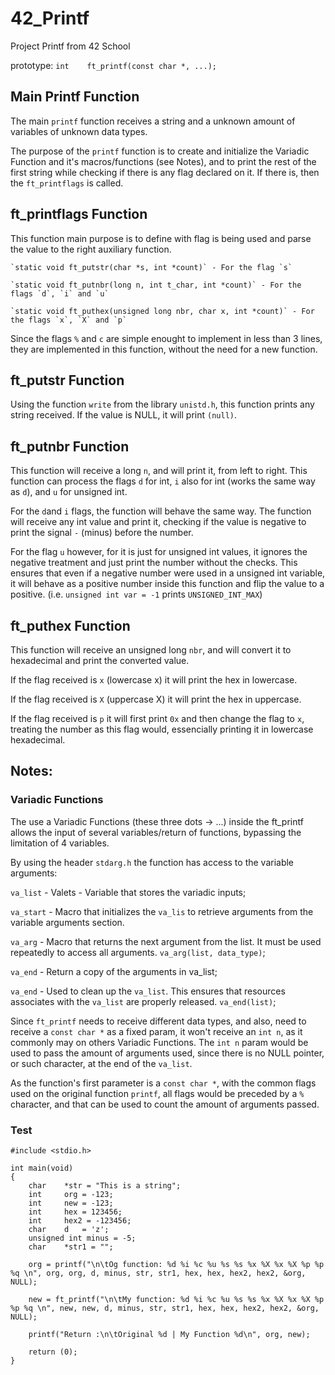 # 42_Printf
Project Printf from 42 School

prototype:
	`int	ft_printf(const char *, ...);`


## Main Printf Function

The main `printf` function receives a string and a unknown amount of variables of unknown data types.

The purpose of the `printf` function is to create and initialize the Variadic Function and it's macros/functions (see Notes), and to print the rest of the first string while checking if there is any flag declared on it. If there is, then the `ft_printflags` is called.


## ft_printflags Function

This function main purpose is to define with flag is being used and parse the value to the right auxiliary function.

	`static void ft_putstr(char *s, int *count)` - For the flag `s`
	
	`static void ft_putnbr(long n, int t_char, int *count)` - For the flags `d`, `i` and `u`
	
	`static void ft_puthex(unsigned long nbr, char x, int *count)` - For the flags `x`, `X` and `p`
	

Since the flags `%` and `c` are simple enought to implement in less than 3 lines, they are implemented in this function, without the need for a new function.


## ft_putstr Function

Using the function `write` from the library `unistd.h`, this function prints any string received. If the value is NULL, it will print `(null)`.


## ft_putnbr Function

This function will receive a long `n`, and will print it, from left to right. This function can process the flags `d` for int, `i` also for int (works the same way as `d`), and `u` for unsigned int. 

For the `d`and `i` flags, the function will behave the same way. The function will receive any int value and print it, checking if the value is negative to print the signal `-` (minus) before the number.

For the flag `u` however, for it is just for unsigned int values, it ignores the negative treatment and just print the number without the checks. This ensures that even if a negative number were used in a unsigned int variable, it will behave as a positive number inside this function and flip the value to a positive. (i.e. `unsigned int var = -1` prints `UNSIGNED_INT_MAX`)


## ft_puthex Function

This function will receive an unsigned long `nbr`, and will convert it to hexadecimal and print the converted value. 

If the flag received is `x` (lowercase x) it will print the hex in lowercase. 

If the flag received is `X` (uppercase X) it will print the hex in uppercase. 

If the flag received is `p` it will first print `0x` and then change the flag to `x`, treating the number as this flag would, essencially printing it in lowercase hexadecimal.


## Notes:

### Variadic Functions

The use a Variadic Functions (these three dots -> ...) inside the ft_printf allows the input of several variables/return of functions, bypassing the limitation of 4 variables.


By using the header `stdarg.h` the function has access to the variable arguments:

`va_list`	- Valets - Variable that stores the variadic inputs;

`va_start`	- Macro that initializes the `va_lis` to retrieve arguments from the variable arguments section.
	
`va_arg`	- Macro that returns the next argument from the list. It must be used repeatedly to access all arguments. `va_arg(list, data_type)`;

`va_end`	- Return a copy of the arguments in va_list;

`va_end`	- Used to clean up the `va_list`. This ensures that resources associates with the `va_list` are properly released. `va_end(list)`;


Since `ft_printf` needs to receive different data types, and also, need to receive a `const char *` as a fixed param, it won't receive an `int n`, as it commonly may on others Variadic Functions. The `int n` param would be used to pass the amount of arguments used, since there is no NULL pointer, or such character, at the end of the `va_list`. 

As the function's first parameter is a `const char *`, with the common flags used on the original function `printf`, all flags would be preceded by a `%` character, and that can be used to count the amount of arguments passed.

### Test

	#include <stdio.h>

	int main(void)
	{
	    char    *str = "This is a string";
	    int     org = -123; 
	    int     new = -123;
	    int     hex = 123456;
	    int     hex2 = -123456;
	    char    d   = 'z';
	    unsigned int minus = -5;
	    char    *str1 = "";
	
	    org = printf("\n\tOg function: %d %i %c %u %s %s %x %X %x %X %p %p %q \n", org, org, d, minus, str, str1, hex, hex, hex2, hex2, &org, NULL);
	
	    new = ft_printf("\n\tMy function: %d %i %c %u %s %s %x %X %x %X %p %p %q \n", new, new, d, minus, str, str1, hex, hex, hex2, hex2, &org, NULL);

	    printf("Return :\n\tOriginal %d | My Function %d\n", org, new);

	    return (0);
	}

